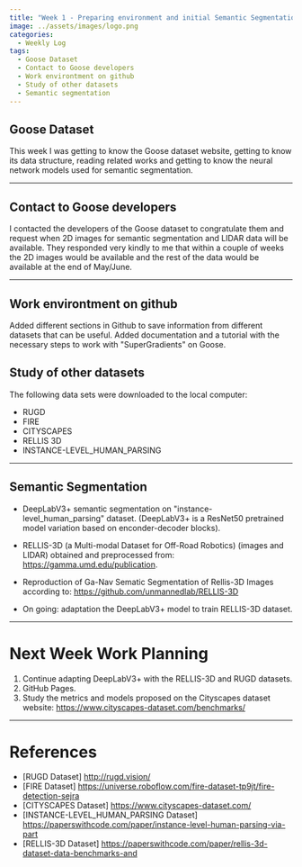 ```yaml
---
title: "Week 1 - Preparing environment and initial Semantic Segmentation"
image: ../assets/images/logo.png
categories:
  - Weekly Log
tags:
  - Goose Dataset
  - Contact to Goose developers
  - Work environtment on github 
  - Study of other datasets
  - Semantic segmentation
---
```


## Goose Dataset

This week I was getting to know the Goose dataset website, getting to know its data structure, reading related works and getting to know the neural network models used for semantic segmentation.

---

## Contact to Goose developers

I contacted the developers of the Goose dataset to congratulate them and request when 2D images for semantic segmentation and LIDAR data will be available. They responded very kindly to me that within a couple of weeks the 2D images would be available and the rest of the data would be available at the end of May/June.

---

## Work environtment on github 

Added different sections in Github to save information from different datasets that can be useful. Added documentation and a tutorial with the necessary steps to work with "SuperGradients" on Goose.

## Study of other datasets

The following data sets were downloaded to the local computer:
  - RUGD
  - FIRE
  - CITYSCAPES
  - RELLIS 3D
  - INSTANCE-LEVEL_HUMAN_PARSING

---

## Semantic Segmentation

- DeepLabV3+ semantic segmentation on "instance-level_human_parsing" dataset. (DeepLabV3+ is a ResNet50 pretrained model variation based on enconder-decoder blocks).
- RELLIS-3D (a Multi-modal Dataset for Off-Road Robotics) (images and LIDAR) obtained and preprocessed from: https://gamma.umd.edu/publication.
- Reproduction of Ga-Nav Sematic Segmentation of Rellis-3D Images according to: https://github.com/unmannedlab/RELLIS-3D
  
- On going: adaptation the DeepLabV3+ model to train RELLIS-3D dataset.

---

# Next Week Work Planning

  1. Continue adapting DeepLabV3+ with the RELLIS-3D and RUGD datasets.
  2. GitHub Pages.
  3. Study the metrics and models proposed on the Cityscapes dataset website: https://www.cityscapes-dataset.com/benchmarks/

---

# References

* [RUGD Dataset] http://rugd.vision/
* [FIRE Dataset] https://universe.roboflow.com/fire-dataset-tp9jt/fire-detection-sejra
* [CITYSCAPES Dataset] https://www.cityscapes-dataset.com/
* [INSTANCE-LEVEL_HUMAN_PARSING Dataset] https://paperswithcode.com/paper/instance-level-human-parsing-via-part
* [RELLIS-3D Dataset] https://paperswithcode.com/paper/rellis-3d-dataset-data-benchmarks-and
